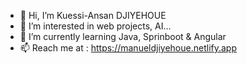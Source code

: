 - 👋 Hi, I’m Kuessi-Ansan DJIYEHOUE
- 👀 I’m interested in web projects, AI...
- 🌱 I’m currently learning Java, Sprinboot & Angular
- 📫 Reach me at : https://manueldjiyehoue.netlify.app

<!---
KuessiAnsan/KuessiAnsan is a ✨ special ✨ repository because its `README.md` (this file) appears on your GitHub profile.
You can click the Preview link to take a look at your changes.
--->
